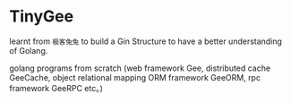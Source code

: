 # TinyGee

learnt from `极客兔兔` to build a Gin Structure to have a better understanding of Golang.

golang programs from scratch (web framework Gee, distributed cache GeeCache, object relational mapping ORM framework GeeORM, rpc framework GeeRPC etc。)
